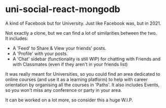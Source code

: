 # uni-social-react-mongodb
A kind of Facebook but for University. Just like Facebook was, but in 2021.

Not exactly a clone, but we can find a lot of similarities between the two.  
It includes:
- A 'Feed' to Share & View your friends' posts.
- A 'Profile' with your posts.
- A 'Chat' sidebar (functionality is still WIP) for chatting with Friends and with Classmates (even if they aren't in your friends list)

It was really meant for Universities, so you could find an area dedicated to online courses (and use it as a learning platform) to help with career orientation by organising all the courses in 'Paths'.
 It also includes Events, so you won't miss any conference or party in your area.

It can be worked on a lot more, so consider this a huge W.I.P.
